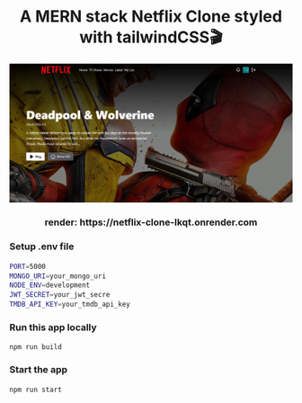 <h1 align="center">A MERN stack Netflix Clone styled with tailwindCSS🎬</h1>

![Demo App](/frontend/public/screenshot-for-readme.png)

<h3 align="center">render: https://netflix-clone-lkqt.onrender.com</h3>

### Setup .env file

```bash
PORT=5000
MONGO_URI=your_mongo_uri
NODE_ENV=development
JWT_SECRET=your_jwt_secre
TMDB_API_KEY=your_tmdb_api_key
```

### Run this app locally

```shell
npm run build
```

### Start the app

```shell
npm run start
```
